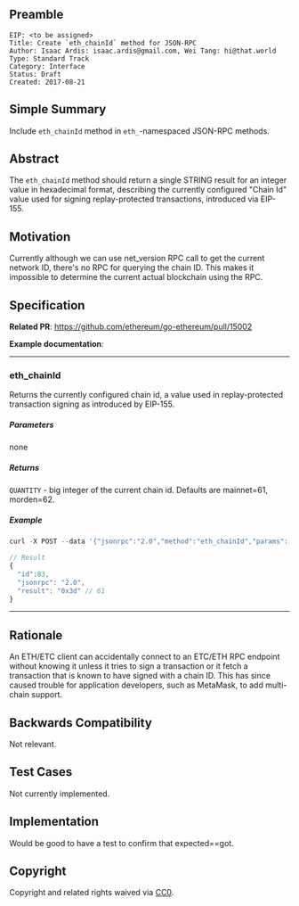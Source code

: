 ## Preamble

    EIP: <to be assigned>
    Title: Create `eth_chainId` method for JSON-RPC
    Author: Isaac Ardis: isaac.ardis@gmail.com, Wei Tang: hi@that.world
    Type: Standard Track
    Category: Interface
    Status: Draft
    Created: 2017-08-21


## Simple Summary
Include `eth_chainId` method in `eth_`-namespaced JSON-RPC methods.

## Abstract
The `eth_chainId` method should return a single STRING result
for an integer value in hexadecimal format, describing the
currently configured "Chain Id" value used for signing replay-protected transactions,
introduced via EIP-155.

## Motivation
Currently although we can use net_version RPC call to get the
current network ID, there's no RPC for querying the chain ID. This
makes it impossible to determine the current actual blockchain using
the RPC.

## Specification

__Related PR__:
https://github.com/ethereum/go-ethereum/pull/15002

__Example documentation__:

----

### eth_chainId

Returns the currently configured chain id, a value used in replay-protected transaction
signing as introduced by EIP-155.

##### Parameters
none

##### Returns

`QUANTITY` - big integer of the current chain id. Defaults are mainnet=61, morden=62.

##### Example
```js
curl -X POST --data '{"jsonrpc":"2.0","method":"eth_chainId","params":[],"id":1}'

// Result
{
  "id":83,
  "jsonrpc": "2.0",
  "result": "0x3d" // 61
}
```

----

## Rationale
An ETH/ETC client can accidentally connect to an ETC/ETH RPC
endpoint without knowing it unless it tries to sign a transaction or
it fetch a transaction that is known to have signed with a chain
ID. This has since caused trouble for application developers, such as
MetaMask, to add multi-chain support.

## Backwards Compatibility
Not relevant.

## Test Cases
Not currently implemented.

## Implementation
Would be good to have a test to confirm that expected==got.

## Copyright
Copyright and related rights waived via [CC0](https://creativecommons.org/publicdomain/zero/1.0/).
